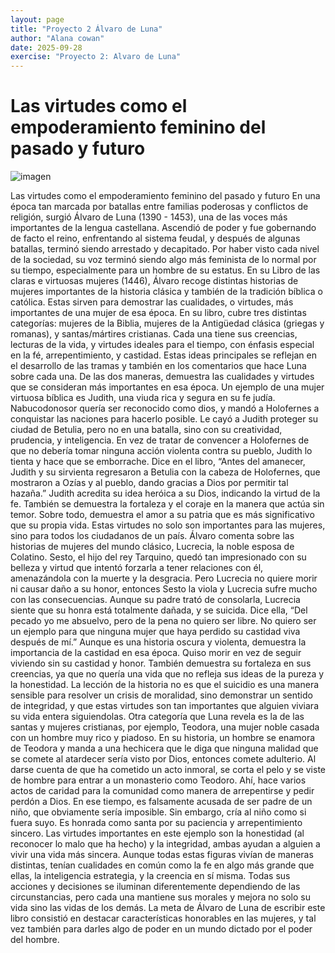 ```yaml
---
layout: page
title: "Proyecto 2 Álvaro de Luna"
author: "Alana cowan"
date: 2025-09-28
exercise: "Proyecto 2: Alvaro de Luna"
---
```


# Las virtudes como el empoderamiento feminino del pasado y futuro

![imagen](https://www.google.com/url?sa=i&url=https%3A%2F%2Fen.wikipedia.org%2Fwiki%2FThe_Story_of_Lucretia_%2528Botticelli%2529&psig=AOvVaw0iSgQNS7ci78Ah3qyUJy2M&ust=1759171386178000&source=images&cd=vfe&opi=89978449&ved=0CBMQjRxqFwoTCPCF2Z6O_I8DFQAAAAAdAAAAABAE)

Las virtudes como el empoderamiento feminino del pasado y futuro
	En una época tan marcada por batallas entre familias poderosas y conflictos de religión, surgió Álvaro de Luna (1390 - 1453), una de las voces más importantes de la lengua castellana. Ascendió de poder y fue gobernando de facto el reino, enfrentando al sistema feudal, y después de algunas batallas, terminó siendo arrestado y decapitado. Por haber visto cada nivel de la sociedad, su voz terminó siendo algo más feminista de lo normal por su tiempo, especialmente para un hombre de su estatus. En su Libro de las claras e virtuosas mujeres (1446), Álvaro recoge distintas historias de mujeres importantes de la historia clásica y también de la tradición bíblica o católica. Estas sirven para demostrar las cualidades, o virtudes, más importantes de una mujer de esa época. En su libro, cubre tres distintas categorías: mujeres de la Biblia, mujeres de la Antigüedad clásica (griegas y romanas), y santas/mártires cristianas. Cada una tiene sus creencias, lecturas de la vida, y virtudes ideales para el tiempo, con énfasis especial en la fé, arrepentimiento, y castidad. Estas ideas principales se reflejan en el desarrollo de las tramas y también en los comentarios que hace Luna sobre cada una. De las dos maneras, demuestra las cualidades y virtudes que se consideran más importantes en esa época.
	Un ejemplo de una mujer virtuosa bíblica es Judith, una viuda rica y segura en su fe judía. Nabucodonosor quería ser reconocido como dios, y mandó a Holofernes a conquistar las naciones para hacerlo posible. Le cayó a Judith proteger su ciudad de Betulia, pero no en una batalla, sino con su creatividad, prudencia, y inteligencia. En vez de tratar de convencer a Holofernes de que no debería tomar ninguna acción violenta contra su pueblo, Judith lo tienta y hace que se emborrache. Dice en el libro, “Antes del amanecer, Judith y su sirvienta regresaron a Betulia con la cabeza de Holofernes, que mostraron a Ozías y al pueblo, dando gracias a Dios por permitir tal hazaña.” Judith acredita su idea heróica a su Dios, indicando la virtud de la fe. También se demuestra la fortaleza y el coraje en la manera que actúa sin temor. Sobre todo, demuestra el amor a su patria que es más significativo que su propia vida. Estas virtudes no solo son importantes para las mujeres, sino para todos los ciudadanos de un país.
	Álvaro comenta sobre las historias de mujeres del mundo clásico, Lucrecia, la noble esposa de Colatino. Sesto, el hijo del rey Tarquino, quedó tan impresionado con su belleza y virtud que intentó forzarla a tener relaciones con él, amenazándola con la muerte y la desgracia. Pero Lucrecia no quiere morir ni causar daño a su honor, entonces Sesto la viola y Lucrecia sufre mucho con las consecuencias. Aunque su padre trató de consolarla, Lucrecia siente que su honra está totalmente dañada, y se suicida. Dice ella, “Del pecado yo me absuelvo, pero de la pena no quiero ser libre. No quiero ser un ejemplo para que ninguna mujer que haya perdido su castidad viva después de mí.” Aunque es una historia oscura y violenta, demuestra la importancia de la castidad en esa época. Quiso morir en vez de seguir viviendo sin su castidad y honor. También demuestra su fortaleza en sus creencias, ya que no quería una vida que no refleja sus ideas de la pureza y la honestidad. La lección de la historia no es que el suicidio es una manera sensible para resolver un crisis de moralidad, sino demonstrar un sentido de integridad, y que estas virtudes son tan importantes que alguien viviara su vida entera siguiendolas. 
	Otra categoría que Luna revela es la de las santas y mujeres cristianas, por ejemplo, Teodora, una mujer noble casada con un hombre muy rico y piadoso. En su historia, un hombre se enamora de Teodora y manda a una hechicera que le diga que ninguna malidad que se comete al atardecer sería visto por Dios, entonces comete adulterio. Al darse cuenta de que ha cometido un acto inmoral, se corta el pelo y se viste de hombre para entrar a un monasterio como Teodoro. Ahí, hace varios actos de caridad para la comunidad como manera de arrepentirse y pedir perdón a Dios. En ese tiempo, es falsamente acusada de ser padre de un niño, que obviamente sería imposible. Sin embargo, cría al niño como si fuera suyo. Es honrada como santa por su paciencia y arrepentimiento sincero. Las virtudes importantes en este ejemplo son la honestidad (al reconocer lo malo que ha hecho) y la integridad, ambas ayudan a alguien a vivir una vida más sincera.
	Aunque todas estas figuras vivían de maneras distintas, tenían cualidades en común como la fe en algo más grande que ellas, la inteligencia estrategia, y la creencia en sí misma. Todas sus acciones y decisiones se iluminan diferentemente dependiendo de las circunstancias, pero cada una mantiene sus morales y mejora no solo su vida sino las vidas de los demás. La meta de Álvaro de Luna de escribir este libro consistió en destacar características honorables en las mujeres, y tal vez también para darles algo de poder en un mundo dictado por el poder del hombre. 
